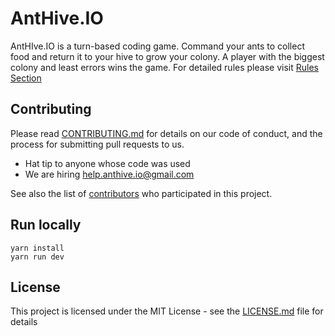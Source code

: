 # AntHive.IO

AntHIve.IO is a turn-based coding game. Command your ants to collect food and return it to your hive to grow your colony. A player with the biggest colony and least errors wins the game. For detailed rules please visit [Rules Section ](https://anthive.io/rules/)

## Contributing

Please read [CONTRIBUTING.md](CONTRIBUTING.md) for details on our code of conduct, and the process for submitting pull requests to us.

* Hat tip to anyone whose code was used
* We are hiring help.anthive.io@gmail.com

See also the list of [contributors](https://github.com/anthive/io/contributors) who participated in this project.

## Run locally
```
yarn install
yarn run dev
```

## License

This project is licensed under the MIT License - see the [LICENSE.md](LICENSE.md) file for details
